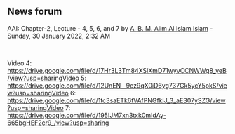 <h2>News forum</h2><a href="https://moodle.cse.buet.ac.bd/user/view.php?id=34&course=650"></a>
AAI: Chapter-2, Lecture - 4, 5, 6, and 7
by <a href="https://moodle.cse.buet.ac.bd/user/view.php?id=34&course=650">A. B. M. Alim Al Islam Islam</a> - Sunday, 30 January 2022, 2:32 AM


 

Video 4: https://drive.google.com/file/d/17Hr3L3Tm84XSlXmD71wyvCCNWWg8_yeB/view?usp=sharingVideo 5: https://drive.google.com/file/d/12UnEN__9ez9qX0iD6yg737Gk5ycY5pkS/view?usp=sharingVideo 6: https://drive.google.com/file/d/1tc3saETk6tVAfPNGfkiJ_3_aE307ySZG/view?usp=sharingVideo 7: https://drive.google.com/file/d/195IJM7xn3txk0mIdAy-665bgHEF2cr9_/view?usp=sharing<br />






